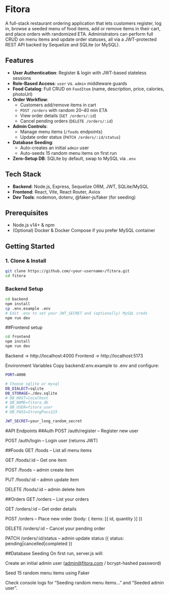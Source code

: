 # Fitora

A full-stack restaurant ordering application that lets customers register, log in, browse a seeded menu of food items, add or remove items in their cart, and place orders with randomized ETA. Administrators can perform full CRUD on menu items and update order statuses, all via a JWT-protected REST API backed by Sequelize and SQLite (or MySQL).

## Features

- **User Authentication**: Register & login with JWT-based stateless sessions  
- **Role-Based Access**: `user` vs. `admin` middleware guards  
- **Food Catalog**: Full CRUD on `FoodItem` (name, description, price, calories, photoUrl)  
- **Order Workflow**:  
  - Customers add/remove items in cart  
  - `POST /orders` with random 20–40 min ETA  
  - View order details (`GET /orders/:id`)  
  - Cancel pending orders (`DELETE /orders/:id`)  
- **Admin Controls**:  
  - Manage menu items (`/foods` endpoints)  
  - Update order status (`PATCH /orders/:id/status`)  
- **Database Seeding**:  
  - Auto-creates an initial `admin` user  
  - Auto-seeds 15 random menu items on first run  
- **Zero-Setup DB**: SQLite by default, swap to MySQL via `.env`

## Tech Stack

- **Backend**: Node.js, Express, Sequelize ORM, JWT, SQLite/MySQL  
- **Frontend**: React, Vite, React Router, Axios  
- **Dev Tools**: nodemon, dotenv, @faker-js/faker (for seeding)

## Prerequisites

- Node.js v14+ & npm  
- (Optional) Docker & Docker Compose if you prefer MySQL container

## Getting Started

### 1. Clone & Install

```bash
git clone https://github.com/<your-username>/fitora.git
cd fitora

```
### Backend Setup
```bash
cd backend
npm install
cp .env.example .env
# Edit .env to set your JWT_SECRET and (optionally) MySQL creds
npm run dev
```
##Frontend setup
```bash
cd frontend
npm install
npm run dev
```
Backend → http://localhost:4000
Frontend → http://localhost:5173

Environment Variables
Copy backend/.env.example to .env and configure:

```bash
PORT=4000

# Choose sqlite or mysql
DB_DIALECT=sqlite
DB_STORAGE=./dev.sqlite
# DB_HOST=localhost
# DB_NAME=fitora_db
# DB_USER=fitora_user
# DB_PASS=StrongPass123

JWT_SECRET=your_long_random_secret
```
#API Endpoints
##Auth
POST /auth/register – Register new user

POST /auth/login – Login user (returns JWT)

##Foods
GET /foods – List all menu items

GET /foods/:id – Get one item

POST /foods – admin create item

PUT /foods/:id – admin update item

DELETE /foods/:id – admin delete item

##Orders
GET /orders – List your orders

GET /orders/:id – Get order details

POST /orders – Place new order (body: { items: [{ id, quantity }] })

DELETE /orders/:id – Cancel your pending order

PATCH /orders/:id/status – admin update status ({ status: pending|cancelled|completed })

##Database Seeding
On first run, server.js will:

Create an initial admin user (admin@fitora.com / bcrypt-hashed password)

Seed 15 random menu items using Faker

Check console logs for “Seeding random menu items…” and “Seeded admin user”.
